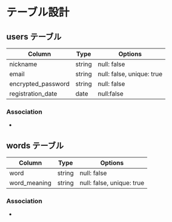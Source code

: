 # テーブル設計

## users テーブル

| Column             | Type    | Options                   |
| ------------------ | ------- | ------------------------- |
| nickname           | string  | null: false               |
| email              | string  | null: false, unique: true |
| encrypted_password | string  | null: false               |
| registration_date  | date    | null:false                |


### Association

- 


## words テーブル

| Column             | Type    | Options                   |
| ------------------ | ------- | ------------------------- |
| word           | string  | null: false               |
| word_meaning       | string  | null: false, unique: true |

### Association

- 